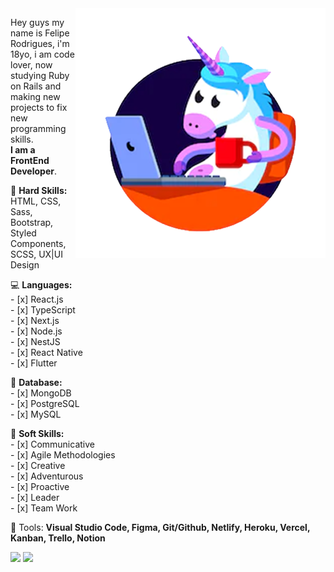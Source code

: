 <img src="./unicornImage.png" min-width="400px" max-width="400px" width="400px" align="right" alt="Felipe cartoon">

<p align="left"> 
  Hey guys my name is Felipe Rodrigues, i'm 18yo, i am code lover, now studying Ruby on Rails and making new projects to fix new programming skills.<br>
  <strong>I am a FrontEnd Developer</strong>.<br>
</p>

<p align="left">
  🌈 <strong>Hard Skills:</strong><br>
    HTML, CSS, Sass, Bootstrap, Styled Components, SCSS, UX|UI Design
  <br>
  
  💻 <strong>Languages:</strong><br>
      - [x] React.js<br>
      - [x] TypeScript<br>
      - [x] Next.js<br>
      - [x] Node.js<br>
      - [x] NestJS<br>
      - [x] React Native<br>
      - [x] Flutter<br> 

  💾 <strong>Database:</strong><br>
      - [x] MongoDB<br>
      - [x] PostgreSQL<br>
      - [x] MySQL<br>
</p>

<p align="left">
  🦄 <strong>Soft Skills:</strong><br>
      - [x] Communicative<br>
      - [x] Agile Methodologies<br>
      - [x] Creative<br>
      - [x] Adventurous<br>
      - [x] Proactive<br>
      - [x] Leader<br>
      - [x] Team Work<br> 
</p>

<p align="left">
  💼 Tools: <strong>Visual Studio Code, Figma, Git/Github, Netlify, Heroku, Vercel, Kanban, Trello, Notion</strong>
</p>

<p align="left">
  <a href="mailto:feliper.silva011@gmail.com" alt="Gmail">
  <img src="https://img.shields.io/badge/-Gmail-FF0000?style=flat-square&labelColor=FF0000&logo=gmail&logoColor=white&link=feliper.silva011@gmail.com" /></a>

  <a href="https://www.linkedin.com/in/felipe-rodrigues-191b79201/" alt="Linkedin">
  <img src="https://img.shields.io/badge/-Linkedin-0e76a8?style=flat-square&logo=Linkedin&logoColor=white&link=https://www.linkedin.com/in/felipe-rodrigues-191b79201/" /></a>
</p>  
